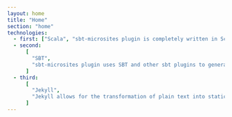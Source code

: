 ```yaml
---
layout: home
title: "Home"
section: "home"
technologies:
  - first: ["Scala", "sbt-microsites plugin is completely written in Scala"]
  - second:
      [
        "SBT",
        "sbt-microsites plugin uses SBT and other sbt plugins to generate microsites easily",
      ]
  - third:
      [
        "Jekyll",
        "Jekyll allows for the transformation of plain text into static websites and blogs.",
      ]
---
```

